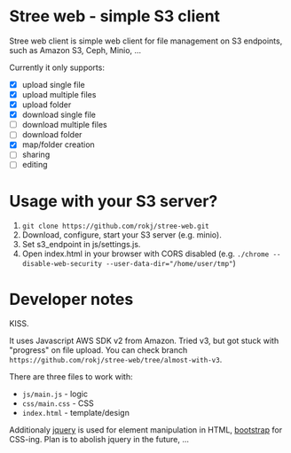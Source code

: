 # Stree web - simple S3 client
Stree web client is simple web client for file management on S3 endpoints, such as Amazon S3, Ceph, Minio, ... 

Currently it only supports:
- [x] upload single file
- [x] upload multiple files
- [x] upload folder
- [x] download single file
- [ ] download multiple files
- [ ] download folder
- [x] map/folder creation
- [ ] sharing
- [ ] editing

# Usage with your S3 server?
1. `git clone https://github.com/rokj/stree-web.git`
2. Download, configure, start your S3 server (e.g. minio).
3. Set s3_endpoint in js/settings.js.
4. Open index.html in your browser with CORS disabled (e.g. `./chrome --disable-web-security --user-data-dir="/home/user/tmp"`)

# Developer notes
KISS. 
  
It uses Javascript AWS SDK v2 from Amazon. Tried v3, but got stuck with "progress" on file upload. You can check branch `https://github.com/rokj/stree-web/tree/almost-with-v3`.

There are three files to work with:
- `js/main.js` - logic
- `css/main.css` - CSS
- `index.html` - template/design

Additionaly [jquery](https://jquery.com/) is used for element manipulation in HTML, [bootstrap](https://getbootstrap.com/) for CSS-ing. Plan is to abolish jquery in the future, ...
